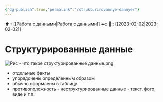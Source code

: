 ```yaml
---
{"dg-publish":true,"permalink":"/strukturirovannye-dannye/"}
---
```



⬆:: [[Работа с данными\|Работа с данными]]
⬅::
📅:: [[2023-02-02\|2023-02-02]] 

# Структурированные данные


![Рис - что такое структурированные данные.png](/img/user/%D0%A0%D0%B8%D1%81%20-%20%D1%87%D1%82%D0%BE%20%D1%82%D0%B0%D0%BA%D0%BE%D0%B5%20%D1%81%D1%82%D1%80%D1%83%D0%BA%D1%82%D1%83%D1%80%D0%B8%D1%80%D0%BE%D0%B2%D0%B0%D0%BD%D0%BD%D1%8B%D0%B5%20%D0%B4%D0%B0%D0%BD%D0%BD%D1%8B%D0%B5.png)

- отдельные факты
- упорядочены определенным образом
- обычно оформлены в таблицу
- противоположность - неструктурированные данные - текст, фото, виде и т.п.
